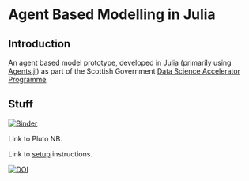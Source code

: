 # Agent Based Modelling in Julia

## Introduction
An agent based model prototype, developed in [Julia](https://julialang.org/downloads/) (primarily using [Agents.jl](https://juliadynamics.github.io/Agents.jl/stable/)) as part of the Scottish Government [Data Science Accelerator Programme](https://www.gov.scot/publications/data-science-accelerator/)

## Stuff
[![Binder](https://mybinder.org/badge_logo.svg)](https://mybinder.org/v2/gh/jakeybob/binder-test/HEAD?labpath=01-basic-SIR.ipynb)

Link to Pluto NB.

Link to [setup](config/README.md) instructions.

[![DOI](https://zenodo.org/badge/533281355.svg)](https://zenodo.org/badge/latestdoi/533281355)
